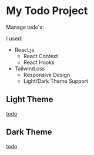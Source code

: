 # My Todo Project

Manage todo's:

I used:
- React.js
    - React Context
    - React Hooks
- Tailwind.css
    - Responsive Design
    - Light/Dark Theme Support

## Light Theme
[todo](todo-ss-light.jpg)

## Dark Theme
[todo](todo-ss-dark.jpg)

